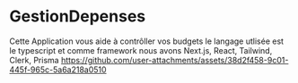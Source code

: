 # GestionDepenses
Cette Application vous aide à contrôller vos budgets le langage utlisée est le typescript et comme framework nous avons Next.js, React, Tailwind, Clerk, Prisma
https://github.com/user-attachments/assets/38d2f458-9c01-445f-965c-5a6a218a0510
